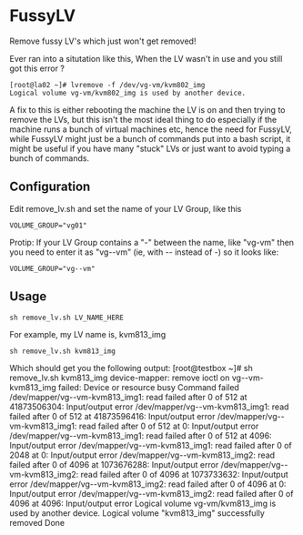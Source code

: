 FussyLV
=======

Remove fussy LV's which just won't get removed!

Ever ran into a situtation like this, When the LV wasn't in use and you still got this error ? 

    [root@la02 ~]# lvremove -f /dev/vg-vm/kvm802_img
    Logical volume vg-vm/kvm802_img is used by another device.

A fix to this is either rebooting the machine the LV is on and then trying to remove the LVs, but this isn't the most ideal thing to do especially if the machine runs a bunch of virtual machines etc, hence the need for FussyLV, while FussyLV might just be a bunch of commands put into a bash script, it might be useful if you have many "stuck" LVs or just want to avoid typing a bunch of commands.

Configuration
-------------

Edit remove_lv.sh and set the name of your LV Group, like this

    VOLUME_GROUP="vg01"

Protip: If your LV Group contains a "-" between the name, like "vg-vm" then you need to enter it as "vg--vm" (ie, with -- instead of -) so it looks like:

    VOLUME_GROUP="vg--vm"
    
Usage
-------------

    sh remove_lv.sh LV_NAME_HERE

For example, my LV name is, kvm813_img

    sh remove_lv.sh kvm813_img

Which should get you the following output:
    [root@testbox ~]# sh remove_lv.sh kvm813_img
    device-mapper: remove ioctl on vg--vm-kvm813_img failed: Device or resource busy
    Command failed
    /dev/mapper/vg--vm-kvm813_img1: read failed after 0 of 512 at 41873506304: Input/output error
    /dev/mapper/vg--vm-kvm813_img1: read failed after 0 of 512 at 41873596416: Input/output error
    /dev/mapper/vg--vm-kvm813_img1: read failed after 0 of 512 at 0: Input/output error
    /dev/mapper/vg--vm-kvm813_img1: read failed after 0 of 512 at 4096: Input/output error
    /dev/mapper/vg--vm-kvm813_img1: read failed after 0 of 2048 at 0: Input/output error
    /dev/mapper/vg--vm-kvm813_img2: read failed after 0 of 4096 at 1073676288: Input/output error
    /dev/mapper/vg--vm-kvm813_img2: read failed after 0 of 4096 at 1073733632: Input/output error
    /dev/mapper/vg--vm-kvm813_img2: read failed after 0 of 4096 at 0: Input/output error
    /dev/mapper/vg--vm-kvm813_img2: read failed after 0 of 4096 at 4096: Input/output error
    Logical volume vg-vm/kvm813_img is used by another device.
    Logical volume "kvm813_img" successfully removed
    Done

